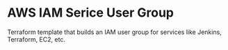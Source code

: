 # AWS IAM Serice User Group

Terraform template that builds an IAM user group for services like Jenkins, Terraform, EC2, etc.
